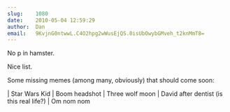 ```yaml
---
slug:    1080
date:    2010-05-04 12:59:29
author:  Dan
email:   9KvjnG0ntwwL.C4O2hpg2wWusEjQS.0isUbOwybGMveh_t2knMmT8=
---
```


No p in hamster.

Nice list.

Some missing memes (among many, obviously) that should come soon:

| Star Wars Kid
| Boom headshot
| Three wolf moon
| David after dentist (is this real life?)
| Om nom nom
